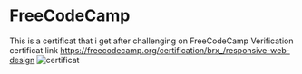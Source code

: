 # FreeCodeCamp
This is a certificat that i get after challenging on FreeCodeCamp
Verification certificat link https://freecodecamp.org/certification/brx_/responsive-web-design
![certificat](https://user-images.githubusercontent.com/81830567/154770891-1352b6bf-74ca-48bc-b57e-7f0eca8bb28d.png)
